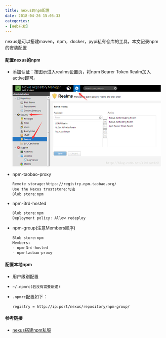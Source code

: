 ```yaml
---
title: nexus的npm配置
date: 2018-04-26 15:05:33
categories: 
- [Web开发]
---
```


nexus是可以搭建maven，npm，docker，pypi私有仓库的工具，本文记录npm的安装配置

#### 配置nexus的npm

- 添加认证：按图示进入realms设置页，将npm Bearer Token Realm加入active即可。

  ![npm添加认证](nexus的npm配置/20170608195034281.png)


- npm-taobao-proxy

  ```
  Remote storage:https://registry.npm.taobao.org/
  Use the Nexus truststore:勾选
  Blob store:npm
  ```

- npm-3rd-hosted

  ```
  Blob store:npm
  Deployment policy: Allow redeploy
  ```

- npm-group(注意Members顺序)

  ```
  Blob store:npm
  Members:
  - npm-3rd-hosted
  - npm-taobao-proxy
  ```

#### 配置本地npm

- 用户级别配置
  
- `~/.npmrc(若没有需要新建)`
  
- `.npmrc`配置如下：

  ```
  registry = http://ip:port/nexus/repository/npm-group/
  ```

#### 参考链接

- [nexus搭建npm私服](https://blog.csdn.net/xixiaoxie2/article/details/72492085)

